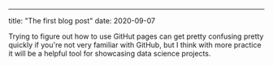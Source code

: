 ---
title: "The first blog post"
date: 2020-09-07

Trying to figure out how to use GitHut pages can get pretty confusing pretty quickly if you're not very familiar with GitHub, but I think with more practice it will
be a helpful tool for showcasing data science projects.
